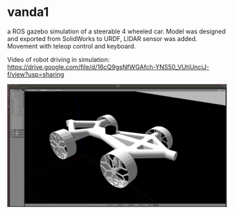 # vanda1
a ROS gazebo simulation of a steerable 4 wheeled car. Model was designed and exported from SolidWorks to URDF, LIDAR sensor was added. Movement with teleop control and keyboard.

Video of robot driving in simulation: https://drive.google.com/file/d/16cQ9gsNfWGAfch-YNS50_VUtjUncjJ-f/view?usp=sharing

![Image of Robot](https://github.com/tangmack/vanda1/blob/master/robot.png)
